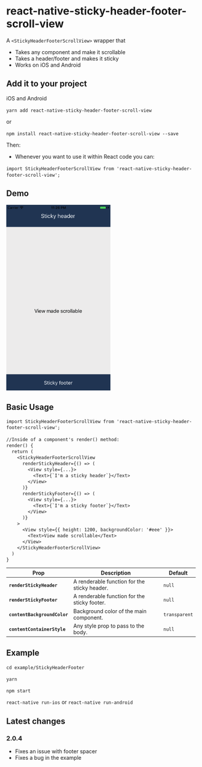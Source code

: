 # react-native-sticky-header-footer-scroll-view

A `<StickyHeaderFooterScrollView>` wrapper that

- Takes any component and make it scrollable
- Takes a header/footer and makes it sticky
- Works on iOS and Android

## Add it to your project

iOS and Android

`yarn add react-native-sticky-header-footer-scroll-view`

or

`npm install react-native-sticky-header-footer-scroll-view --save`

Then:

- Whenever you want to use it within React code you can:

`import StickyHeaderFooterScrollView from 'react-native-sticky-header-footer-scroll-view';`

## Demo

![](./example/example.png)

## Basic Usage

```
import StickyHeaderFooterScrollView from 'react-native-sticky-header-footer-scroll-view';

//Inside of a component's render() method:
render() {
  return (
    <StickyHeaderFooterScrollView
      renderStickyHeader={() => (
        <View style={...}>
          <Text>{`I'm a sticky header`}</Text>
        </View>
      )}
      renderStickyFooter={() => (
        <View style={...}>
          <Text>{`I'm a sticky footer`}</Text>
        </View>
      )}
    >
      <View style={{ height: 1200, backgroundColor: '#eee' }}>
        <Text>View made scrollable</Text>
      </View>
    </StickyHeaderFooterScrollView>
  )
}
```

| Prop | Description | Default |
|---|---|---|
|**`renderStickyHeader`**|A renderable function for the sticky header. |`null`|
|**`renderStickyFooter`**|A renderable function for the sticky footer. |`null`|
|**`contentBackgroundColor`**|Background color of the main component. |`transparent`|
|**`contentContainerStyle`**|Any style prop to pass to the body. |`null`|

## Example

`cd example/StickyHeaderFooter`

`yarn`

`npm start`

`react-native run-ios` or `react-native run-android`

## Latest changes

### 2.0.4

- Fixes an issue with footer spacer
- Fixes a bug in the example

